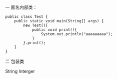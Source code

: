 一 匿名内部类：

```
public class Test {
	public static void main(String[] args) {
		new Test(){
			public void print(){
				System.out.println("aaaaaaaaa");
			}
		}.print();
	}
}
```

二 包装类

String Interger 
